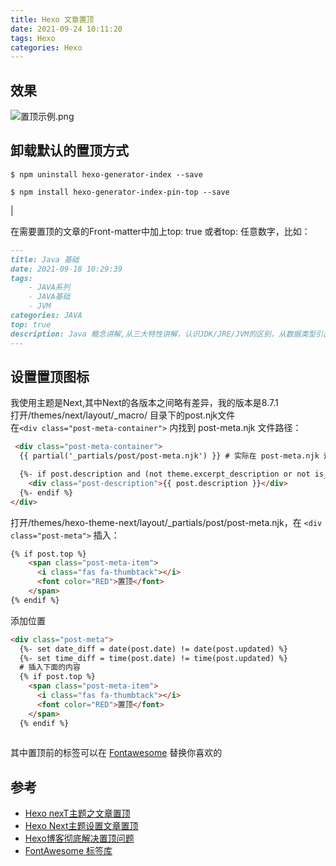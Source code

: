 ```yaml
---
title: Hexo 文章置顶
date: 2021-09-24 10:11:20
tags: Hexo
categories: Hexo
---
```

## 效果
![置顶示例.png](https://gitee.com/lingzhexi/blogImage/raw/master/2021/09/24/202109241339525.png)

## 卸载默认的置顶方式

    $ npm uninstall hexo-generator-index --save

    $ npm install hexo-generator-index-pin-top --save

<!-- more -->|
在需要置顶的文章的Front-matter中加上top: true 或者top: 任意数字，比如：

```markdown
---
title: Java 基础
date: 2021-09-18 10:29:39
tags: 
    - JAVA系列
    - JAVA基础
    - JVM 
categories: JAVA
top: true
description: Java 概念讲解,从三大特性讲解，认识JDK/JRE/JVM的区别，从数据类型引出二进制与java的内存空间关系
---
```
## 设置置顶图标
我使用主题是Next,其中Next的各版本之间略有差异，我的版本是8.7.1  
打开/themes/next/layout/_macro/ 目录下的post.njk文件    
在`<div class="post-meta-container">` 内找到 post-meta.njk 文件路径：
```html
 <div class="post-meta-container">
  {{ partial('_partials/post/post-meta.njk') }} # 实际在 post-meta.njk 这个文件里面去修改

  {%- if post.description and (not theme.excerpt_description or not is_index) %}
    <div class="post-description">{{ post.description }}</div>
  {%- endif %}
</div>
```

打开/themes/hexo-theme-next/layout/_partials/post/post-meta.njk，在 `<div class="post-meta">` 插入：

```html
{% if post.top %}
    <span class="post-meta-item">
      <i class="fas fa-thumbtack"></i>
      <font color="RED">置顶</font>
    </span>
{% endif %}
```
添加位置
```html
<div class="post-meta">
  {%- set date_diff = date(post.date) != date(post.updated) %}
  {%- set time_diff = time(post.date) != time(post.updated) %}
  # 插入下面的内容
  {% if post.top %}
    <span class="post-meta-item">
      <i class="fas fa-thumbtack"></i>
      <font color="RED">置顶</font>
    </span>
  {% endif %} 
  
```
其中置顶前的标签可以在 [Fontawesome](https://fontawesome.com/v5.15/icons?d=gallery&p=1) 替换你喜欢的

## 参考
- [Hexo nexT主题之文章置顶](https://www.jianshu.com/p/a9922c3ebb61)
- [Hexo Next主题设置文章置顶](https://juejin.cn/post/6844904037465194503)
- [Hexo博客彻底解决置顶问题](http://wangwlj.com/2018/01/09/blog_pin_post/)
- [FontAwesome 标签库](https://fontawesome.com/v5.15/icons?d=gallery&p=1)
